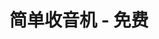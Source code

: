 ---
description: 界面超赞。
layout: post
results:
- primaryGenreName: Music
  version: '1.0.10'
  artworkUrl100: http://a562.phobos.apple.com/us/r30/Purple/v4/db/9e/e9/db9ee9d3-59dc-cbd0-1602-003c0d1febbf/mzl.aifibpxi.png
  trackViewUrl: https://itunes.apple.com/cn/app/jian-dan-shou-yin-ji-mian-fei/id720291153?mt=8&uo=4
  artworkUrl60: http://a1266.phobos.apple.com/us/r30/Purple/v4/ac/51/cd/ac51cd30-4ed4-a394-d0b9-1bf649449617/AppIcon57x57.png
  userRatingCountForCurrentVersion: 4
  sellerName: Tal Shrestha
  supportedDevices:
  - iPhone4
  - iPadFourthGen4G
  - iPhone-3GS
  - iPad23G
  - iPhone4S
  - iPadMini4G
  - iPhone5s
  - iPhone5c
  - iPadThirdGen4G
  - iPadMini
  - iPadThirdGen
  - iPodTouchFifthGen
  - iPad2Wifi
  - iPadFourthGen
  - iPhone5
  - iPodTouchourthGen
  genres:
  - 音乐
  - 新闻
  trackName: 简单收音机 - 免费
  description: "使用一个独特的模拟调谐器，可轻松收听本地及世界各地的电台。 \n\n特点: \n- 独特的模拟FM/AM调谐器 \n-
    使用遥控来搜寻电台 \n- 同时支持多个国家 \n- 显示正在播放歌曲的名称(若有提供) \n- 收藏电台 \n- 闹钟 \n- 睡眠定时器\n\n*
    完整版可收藏无限量电台\n* 完整版可同时收听多个地区的电台"
  price: 0
  trackId: 720291153
  releaseDate: '2013-11-12T08:00:00Z'
  screenshotUrls:
  - http://a4.mzstatic.com/us/r30/Purple/v4/91/14/96/9114965a-af3d-83e6-3703-b72c99ad4003/screen1136x1136.jpeg
  - http://a5.mzstatic.com/us/r30/Purple/v4/99/50/11/99501141-12a1-14d8-45cd-d13811833adb/screen1136x1136.jpeg
  - http://a2.mzstatic.com/us/r30/Purple/v4/22/6b/56/226b56fe-caa5-3db8-f74c-2dab75f75c78/screen1136x1136.jpeg
  artistViewUrl: https://itunes.apple.com/cn/artist/tal-shrestha/id332498237?uo=4
  primaryGenreId: 6011
  userRatingCount: 10
  averageUserRatingForCurrentVersion: 4.5
  kind: software
  fileSizeBytes: '14917396'
  bundleId: com.firstclass.radiofree
  releaseNotes: '- AM frequencies in all countries. We''re still collecting
    stations in Japan please bare with us.

    - Improved status responsiveness for some stations

    - Refined hue for volume icons

    - Monte Carlo 105.9 FM (Russia) now works

    - Simplified app icon (iOS7.0 only)

    - Icons for iPad

    - Airplay (iOS7.0 users can use Control Center for AirPlay)

    - Bug fixes'
  trackContentRating: 4+
  artistName: Tal Shrestha
  trackCensoredName: 简单收音机 - 免费
  isGameCenterEnabled: false
  contentAdvisoryRating: 4+
  languageCodesISO2A:
  - AR
  - NL
  - EN
  - FR
  - DE
  - HE
  - IT
  - JA
  - KO
  - PT
  - RU
  - ZH
  - ES
  - ZH
  - TR
  averageUserRating: 4
  features: &a []
  wrapperType: software
  artworkUrl512: http://a562.phobos.apple.com/us/r30/Purple/v4/db/9e/e9/db9ee9d3-59dc-cbd0-1602-003c0d1febbf/mzl.aifibpxi.png
  formattedPrice: 免费
  artistId: 332498237
  genreIds:
  - '6011'
  - '6009'
  currency: CNY
  ipadScreenshotUrls: *a
category: 音乐
tags: tag1
resultCount: 1
title: 简单收音机 - 免费

---